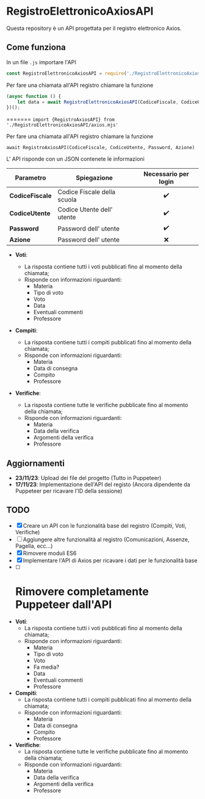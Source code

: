 # RegistroElettronicoAxiosAPI

Questa repository è un API progettata per il registro elettronico Axios.

## Come funziona

In un file `.js` importare l'API

```javascript
const RegistroElettronicoAxiosAPI = require('./RegistroElettronicoAxiosAPI/axios');
```

Per fare una chiamata all'API registro chiamare la funzione

```javascript
(async function () {
	let data = await RegistroElettronicoAxiosAPI(CodiceFiscale, CodiceUtente, Password, Azione)
})();
```

=======
`import {RegistroAxiosAPI} from './RegistroElettronicoAxiosAPI/axios.mjs'`

Per fare una chiamata all'API registro chiamare la funzione

`await RegistroAxiosAPI(CodiceFiscale, CodiceUtente, Password, Azione)`


L' API risponde con un JSON contenete le informazioni

| Parametro               | Spiegazione                 | Necessario per login |
| ----------------------- | --------------------------- | :------------------: |
| **CodiceFiscale** | Codice Fiscale della scuola |         ✔️         |
| **CodiceUtente**  | Codice Utente dell' utente  |         ✔️         |
| **Password**      | Password dell' utente       |         ✔️         |
| **Azione**        | Password dell' utente       |          ❌          |

- **Voti**:

  - La risposta contiene tutti i voti pubblicati fino al momento della chiamata;
  - Risponde con informazioni riguardanti:
    - Materia
    - Tipo di voto
    - Voto
    - Data
    - Eventuali commenti
    - Professore


- **Compiti**:

  - La risposta contiene tutti i compiti pubblicati fino al momento della chiamata;
  - Risponde con informazioni riguardanti:
    - Materia
    - Data di consegna
    - Compito
    - Professore
- **Verifiche**:

  - La risposta contiene tutte le verifiche pubblicate fino al momento della chiamata;
  - Risponde con informazioni riguardanti:
    - Materia
    - Data della verifica
    - Argomenti della verifica
    - Professore

## Aggiornamenti

- **23/11/23**: Upload dei file del progetto (Tutto in Puppeteer)
- **17/11/23**: Implementazione dell'API del registo (Ancora dipendente da Puppeteer per ricavare l'ID della sessione)

## TODO

* [X] Creare un API con le funzionalità base del registro (Compiti, Voti, Verifiche)
* [ ] Aggiungere altre funzionalità al registro (Comunicazioni, Assenze, Pagella, ecc...)
* [X] Rimovere moduli ES6
* [X] Implementare l'API di Axios per ricavare i dati per le funzionalità base
* [ ] Rimovere completamente Puppeteer dall'API
  =============================================

- **Voti**:
  - La risposta contiene tutti i voti pubblicati fino al momento della chiamata;
  - Risponde con informazioni riguardanti:
    - Materia
    - Tipo di voto
    - Voto
    - Fa media?
    - Data
    - Eventuali commenti
    - Professore
- **Compiti**:
  - La risposta contiene tutti i compiti pubblicati fino al momento della chiamata;
  - Risponde con informazioni riguardanti:
    - Materia
    - Data di consegna
    - Compito
    - Professore
- **Verifiche**:
  - La risposta contiene tutte le verifiche pubblicate fino al momento della chiamata;
  - Risponde con informazioni riguardanti:
    - Materia
    - Data della verifica
    - Argomenti della verifica
    - Professore
